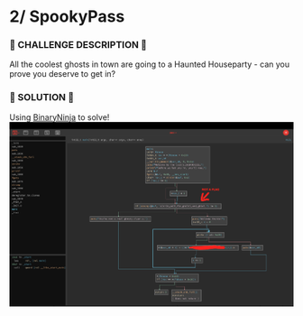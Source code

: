 # 2/ SpookyPass
### 📜 CHALLENGE DESCRIPTION 📜
All the coolest ghosts in town are going to a Haunted Houseparty - can you prove you deserve to get in?
### :dart: SOLUTION :dart:
Using [BinaryNinja](https://cloud.binary.ninja/) to solve!
![](https://github.com/chrispham-cyber/Cybersecurity-Practice-Projects/blob/main/HackTheBox/Retired%20Labs/SpookyPass/flag.png)
